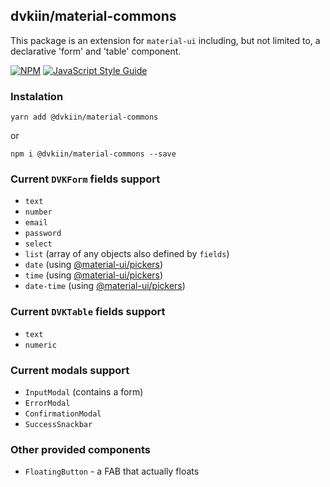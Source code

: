 ## dvkiin/material-commons

This package is an extension for `material-ui` including, but not limited to, 
a declarative 'form' and 'table' component.

[![NPM](https://img.shields.io/npm/v/@dvkiin/material-commons.svg)](https://www.npmjs.com/package/@dvkiin/material-commons) [![JavaScript Style Guide](https://img.shields.io/badge/code_style-standard-brightgreen.svg)](https://standardjs.com)

### Instalation
```yarn add @dvkiin/material-commons```

or

```npm i @dvkiin/material-commons --save```

### Current `DVKForm` fields support 

 - `text`
 - `number`
 - `email`
 - `password`
 - `select`
 - `list` (array of any objects also defined by `fields`)
 - `date` (using [@material-ui/pickers](https://github.com/mui-org/material-ui-pickers))
 - `time` (using [@material-ui/pickers](https://github.com/mui-org/material-ui-pickers))
 - `date-time` (using [@material-ui/pickers](https://github.com/mui-org/material-ui-pickers))

### Current `DVKTable` fields support 

 - `text`
 - `numeric`
 
### Current modals support 

 - `InputModal` (contains a form)
 - `ErrorModal`
 - `ConfirmationModal`
 - `SuccessSnackbar`
 
### Other provided components

 - `FloatingButton` - a FAB that actually floats

